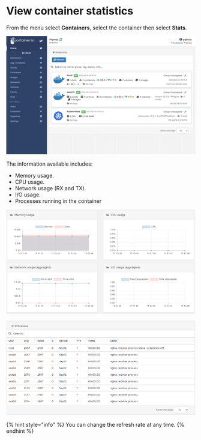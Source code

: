 # View container statistics

From the menu select **Containers**, select the container then select **Stats**.

![](../../../.gitbook/assets/containers-stats-1.gif)

The information available includes:

* Memory usage.
* CPU usage.
* Network usage \(RX and TX\).
* I/O usage.
* Processes running in the container

![](../../../.gitbook/assets/containers-stats-2.png)

![](../../../.gitbook/assets/containers-stats-3.png)

{% hint style="info" %}
You can change the refresh rate at any time.
{% endhint %}

